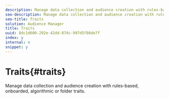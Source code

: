 ```yaml
---
description: Manage data collection and audience creation with rules-based, onboarded, algorithmic or folder traits.
seo-description: Manage data collection and audience creation with rules-based, onboarded, algorithmic or folder traits.
seo-title: Traits
solution: Audience Manager
title: Traits
uuid: 8dc1d600-292e-42dd-87dc-997d5f86de7f
index: y
internal: n
snippet: y
---
```


# Traits{#traits}

Manage data collection and audience creation with rules-based, onboarded, algorithmic or folder traits.

<!-- 

c_tb_overview.xml

 -->

